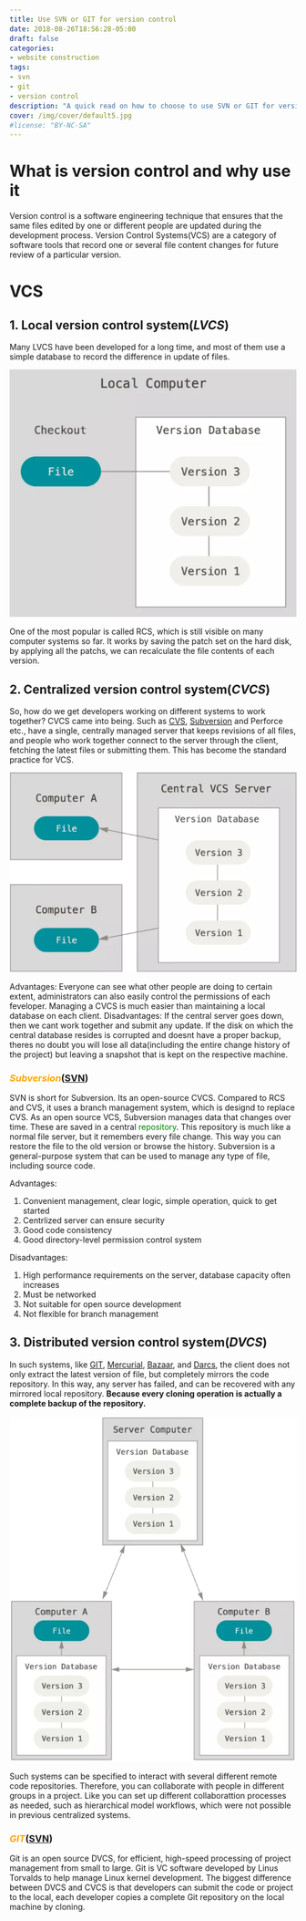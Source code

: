 ```yaml
---
title: Use SVN or GIT for version control
date: 2018-08-26T18:56:28-05:00
draft: false
categories: 
- website construction
tags: 
- svn
- git
- version control
description: "A quick read on how to choose to use SVN or GIT for version control"
cover: /img/cover/default5.jpg
#license: "BY-NC-SA"
---
```


# **What is version control and why use it**
Version control is a software engineering technique that ensures that the same files edited by one or different people are updated during the development process. Version Control Systems(VCS) are a category of software tools that record one or several file content changes for future review of a particular version.

# **VCS**
## 1. Local version control system(*LVCS*)
Many LVCS have been developed for a long time, and most of them use a simple database to record the difference in update of files.

![](/static/img/posts/localvcs.png)

One of the most popular is called RCS, which is still visible on many computer systems so far. It works by saving the patch set on the hard disk, by applying all the patchs, we can recalculate the file contents of each version.

## 2. Centralized version control system(*CVCS*)
So, how do we get developers working on different systems to work together?
CVCS came into being. Such as [CVS](https://en.wikipedia.org/wiki/Concurrent_Versions_System), [Subversion](http://subversion.apache.org/) and Perforce etc., have a single, centrally managed server that keeps revisions of all files, and people who work together connect to the server through the client, fetching the latest files or submitting them. This has become the standard practice for VCS.

![](/static/img/posts/cvcs.png)

Advantages: Everyone can see what other people are doing to certain extent, administrators can also easily control the permissions of each feveloper. Managing a CVCS is much easier than maintaining a local database on each client.
Disadvantages: If the central server goes down, then we cant work together and submit any update. If the disk on which the central database resides is corrupted and doesnt have a proper backup, theres no doubt you will lose all data(including the entire change history of the project) but leaving a snapshot that is kept on the respective machine.
### *<font color = orange>Subversion</font>*([SVN](http://subversion.apache.org/))
SVN is short for Subversion. Its an open-source CVCS. Compared to RCS and CVS, it uses a branch management system, which is designd to replace CVS.
As an open source VCS, Subversion manages data that changes over time. These are saved in a central <font color = green>repository</font>. This repository is much like a normal file server, but it remembers every file change. This way you can restore the file to the old version or browse the history. Subversion is a general-purpose system that can be used to manage any type of file, including source code.

Advantages:
1. Convenient management, clear logic, simple operation, quick to get started
2. Centrlized server can ensure security
3. Good code consistency
4. Good directory-level permission control system

Disadvantages:
1. High performance requirements on the server, database capacity often increases
2. Must be networked
3. Not suitable for open source development
4. Not flexible for branch management

## 3. Distributed version control system(*DVCS*)
In such systems, like [GIT](https://git-scm.com/), [Mercurial](https://www.mercurial-scm.org/), [Bazaar](https://bazaar.canonical.com/en/), and [Darcs](http://darcs.net/), the client does not only extract the latest version of file, but completely mirrors the code repository. In this way, any server has failed, and can be recovered with any mirrored local repository. **Because every cloning operation is actually a complete backup of the repository.**

![](/static/img/posts/dvcs.png)

Such systems can be specified to interact with several different remote code repositories. Therefore, you can collaborate with people in different groups in a project. Like you can set up different collaborattion processes as needed, such as hierarchical model workflows, which were not possible in previous centralized systems.

### *<font color = orange>GIT</font>*([SVN](https://git-scm.com/))
Git is an open source DVCS, for efficient, high-speed processing of project management from small to large.
Git is VC software developed by Linus Torvalds to help manage Linux kernel development.
The biggest difference between DVCS and CVCS is that developers can submit the code or project to the local, each developer copies a complete Git repository on the local machine by cloning.
